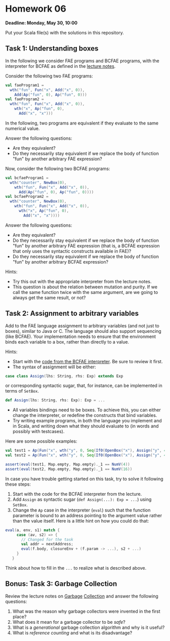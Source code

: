 # Homework 06

**Deadline: Monday, May 30, 10:00**

Put your Scala file(s) with the solutions in this repository.

## Task 1: Understanding boxes

In the following we consider FAE programs and BCFAE programs, with the
interpreter for BCFAE as defined in the [lecture notes](https://ps-tuebingen-courses.github.io/pl1-lecture-notes/10-mutation/mutation.html).

Consider the following two FAE programs:

```scala
val faeProgram1 =
  wth("fun", Fun("x", Add("x", 0)),
    Add(Ap("fun", 0), Ap("fun", 0)))
val faeProgram2 =
  wth("fun", Fun("x", Add("x", 0)),
    wth("x", Ap("fun", 0),
      Add("x", "x")))
```

In the following, two programs are equivalent if they evaluate to the same numerical value.

Answer the following questions:

- Are they equivalent?
- Do they necessarily stay equivalent if we replace the body of function
"fun" by another arbitrary FAE expression?

Now, consider the following two BCFAE programs:

```scala
val bcfaeProgram1 =
  wth("counter", NewBox(0),
    wth("fun", Fun("x", Add("x", 0)),
      Add(Ap("fun", 0), Ap("fun", 0))))
val bcfaeProgram2 =
  wth("counter", NewBox(0),
    wth("fun", Fun("x", Add("x", 0)),
      wth("x", Ap("fun", 0),
        Add("x", "x"))))
```

Answer the following questions:

- Are they equivalent?
- Do they necessarily stay equivalent if we replace the body of function
"fun" by another arbitrary FAE expression (that is, a BCFAE expression that
only uses the syntactic constructs available in FAE)?
- Do they necessarily stay equivalent if we replace the body of function
"fun" by another arbitrary BCFAE expression?

Hints:

- Try this out with the appropriate interpreter from the lecture notes.
- This question is about the relation between mutation and purity.
If we call the same function twice with the same argument, are we going to
always get the same result, or not?


## Task 2: Assignment to arbitrary variables

Add to the FAE language assignment to arbitrary variables (and not just to boxes),
similar to Java or C. The language should also support sequencing (like BCFAE).
Your implementation needs to ensure that the environment binds each variable to a
box, rather than directly to a value.

Hints:
- Start with the [code from the BCFAE interpreter](https://ps-tuebingen-courses.github.io/pl1-lecture-notes/10-mutation/mutation.html). Be sure to review it first.
- The syntax of assignment will be either:

```scala
case class Assign(lhs: String, rhs: Exp) extends Exp
```

or corresponding syntactic sugar, that, for instance, can be implemented in terms of `SetBox`.

```scala
def Assign(lhs: String, rhs: Exp): Exp = ...
```

- All variables bindings need to be boxes. To achieve this, you can either change the interpreter,
or redefine the constructs that bind variables.
- Try writing example programs, in both the language you implement and in Scala, and writing down
what they should evaluate to (in words and possibly with testcases).

Here are some possible examples:

```scala
val test1 = Ap(Fun("x", wth("y", 0, Seq(If0(OpenBox("x"), Assign("y", 4), Assign("y", 2)), Mul(OpenBox("y"), OpenBox("y"))))), 5)
val test2 = Ap(Fun("x", wth("y", 0, Seq(If0(OpenBox("x"), Assign("y", 4), Assign("y", 2)), Mul(OpenBox("y"), OpenBox("y"))))), 0)

assert(eval(test1, Map.empty, Map.empty)._1 == NumV(4))
assert(eval(test2, Map.empty, Map.empty)._1 == NumV(16))
```

In case you have trouble getting started on this task, try to solve it following these steps:
1. Start with the code for the BCFAE interpreter from the lecture.
2. Add `Assign` as syntactic sugar (`def Assign(...): Exp = ...`) using `SetBox`.
3. Change the `Ap` case in the interpreter (`eval`) such that the function parameter is bound to
an address pointing to the argument value rather than the value itself. Here is a little
hint on how you could do that:

```scala
eval(a, env, s1) match {
     case (av, s2) => {
       // Changed for the task
       val addr = nextAddress;
       eval(f.body, closureEnv + (f.param -> ...), s2 + ...)
     }
   }
```

Think about how to fill in the `...` to realize what is described above.


## Bonus: Task 3: Garbage Collection

Review the lecture notes on [Garbage](https://ps-tuebingen-courses.github.io/pl1-lecture-notes/10-mutation/mutation.html) [Collection](https://ps-tuebingen-courses.github.io/pl1-lecture-notes/11-garbage-collection/garbage-collection.html)
and answer the following questions:

1. What was the reason why garbage collectors were invented in the first place?
2. What does it mean for a garbage collector to be _safe_?
3. What is a _generational_ garbage collection algorithm and why is it useful?
4. What is _reference counting_ and what is its disadvantage?
